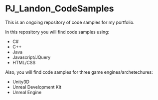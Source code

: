 # PJ_Landon_CodeSamples
This is an ongoing repository of code samples for my portfolio.

In this repository you will find code samples using:

- C#
- C++
- Java
- Javascript/JQuery
- HTML/CSS

Also, you will find code samples for three game engines/archetechures: 

- Unity3D
- Unreal Development Kit
- Unreal Engine
